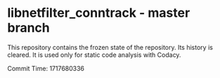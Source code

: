 # libnetfilter_conntrack - master branch

This repository contains the frozen state of the repository.
Its history is cleared. It is used only for static code
analysis with Codacy.

Commit Time: 1717680336